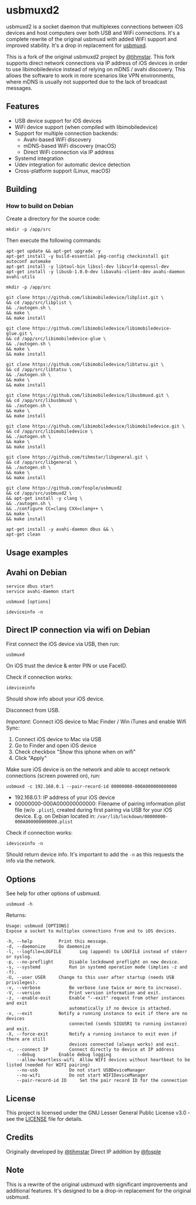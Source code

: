 # usbmuxd2

usbmuxd2 is a socket daemon that multiplexes connections between iOS devices and host computers over both USB and WiFi connections. It's a complete rewrite of the original usbmuxd with added WiFi support and improved stability. It's a drop in replacement for [usbmuxd](https://github.com/libimobiledevice/usbmuxd).

This is a fork of the original usbmuxd2 project by [@tihmstar](https://github.com/tihmstar). This fork supports direct network connections via IP address of iOS devices in order to use libimobiledevice instead of relying on mDNS / avahi discovery. This allows the software to work in more scenarios like VPN environments, where mDNS is usually not supported due to the lack of broadcast messages.

## Features

- USB device support for iOS devices
- WiFi device support (when compiled with libimobiledevice)
- Support for multiple connection backends:
  - Avahi-based WiFi discovery
  - mDNS-based WiFi discovery (macOS)
  - Direct WiFi connection via IP address
- Systemd integration
- Udev integration for automatic device detection
- Cross-platform support (Linux, macOS)

## Building

### How to build on Debian

Create a directory for the source code:

    mkdir -p /app/src

Then execute the following commands:

    apt-get update && apt-get upgrade -y
    apt-get install -y build-essential pkg-config checkinstall git autoconf automake
    apt-get install -y libtool-bin libssl-dev libcurl4-openssl-dev
    apt-get install -y libusb-1.0.0-dev libavahi-client-dev avahi-daemon avahi-utils

    mkdir -p /app/src

    git clone https://github.com/libimobiledevice/libplist.git \
    && cd /app/src/libplist \
    && ./autogen.sh \
    && make \
    && make install

    git clone https://github.com/libimobiledevice/libimobiledevice-glue.git \
    && cd /app/src/libimobiledevice-glue \
    && ./autogen.sh \
    && make \
    && make install

    git clone https://github.com/libimobiledevice/libtatsu.git \
    && cd /app/src/libtatsu \
    && ./autogen.sh \
    && make \
    && make install

    git clone https://github.com/libimobiledevice/libusbmuxd.git \
    && cd /app/src/libusbmuxd \
    && ./autogen.sh \
    && make \
    && make install

    git clone https://github.com/libimobiledevice/libimobiledevice.git \
    && cd /app/src/libimobiledevice \
    && ./autogen.sh \
    && make \
    && make install

    git clone https://github.com/tihmstar/libgeneral.git \
    && cd /app/src/libgeneral \
    && ./autogen.sh \
    && make \
    && make install

    git clone https://github.com/fosple/usbmuxd2
    && cd /app/src/usbmuxd2 \
    && apt-get install -y clang \
    && ./autogen.sh \
    && ./configure CC=clang CXX=clang++ \
    && make \
    && make install

	apt-get install -y avahi-daemon dbus && \
	apt-get clean

## Usage examples

## Avahi on Debian

    service dbus start
    service avahi-daemon start

    usbmuxd [options]

    ideviceinfo -n

## Direct IP connection via wifi on Debian

First connect the iOS device via USB, then run:

    usbmuxd

On iOS trust the device & enter PIN or use FaceID. 

Check if connection works:

    ideviceinfo

Should show info about your iOS device.

Disconnect from USB.

*Important*: Connect iOS device to Mac Finder / Win iTunes and enable Wifi Sync:
1. Connect iOS device to Mac via USB
2. Go to Finder and open iOS device
3. Check checkbox "Show this iphone when on wifi"
4. Click "Apply"

Make sure iOS device is on the network and able to accept network connections (screen powered on), run:

    usbmuxd -c 192.168.0.1 --pair-record-id 00000000-000A000000000000

- 192.168.0.1: IP address of your iOS device
- 00000000-000A000000000000: Filename of pairing information plist file (w/o `.plist`), created during first pairing via USB for your iOS device. E.g. on Debian located in: `/var/lib/lockdown/00000000-000A000000000000.plist`

Check if connection works:

    ideviceinfo -n

Should return device info. It's important to add the `-n` as this requests the info via the network.

## Options

See help for other options of usbmuxd.

    usbmuxd -h

Returns:

    Usage: usbmuxd [OPTIONS]
    Expose a socket to multiplex connections from and to iOS devices.

    -h, --help			Print this message.
    -d, --daemonize		Do daemonize
    -l, --logfile=LOGFILE		Log (append) to LOGFILE instead of stderr or syslog.
    -p, --no-preflight		Disable lockdownd preflight on new device.
    -s, --systemd			Run in systemd operation mode (implies -z and -f).
    -U, --user USER		Change to this user after startup (needs USB privileges).
    -v, --verbose			Be verbose (use twice or more to increase).
    -V, --version			Print version information and exit.
    -z, --enable-exit		Enable "--exit" request from other instances and exit
                            automatically if no device is attached.
    -x, --exit			Notify a running instance to exit if there are no devices
                            connected (sends SIGUSR1 to running instance) and exit.
    -X, --force-exit		Notify a running instance to exit even if there are still
                            devices connected (always works) and exit.
    -c, --connect IP		Connect directly to device at IP address
        --debug			Enable debug logging
        --allow-heartless-wifi	Allow WIFI devices without heartbeat to be listed (needed for WIFI pairing)
        --no-usb			Do not start USBDeviceManager
        --no-wifi			Do not start WIFIDeviceManager
        --pair-record-id ID		Set the pair record ID for the connection

## License

This project is licensed under the GNU Lesser General Public License v3.0 - see the [LICENSE](LICENSE) file for details.

## Credits

Originally developed by [@tihmstar](https://github.com/tihmstar)
Direct IP addition by [@fosple](https://github.com/fosple)

## Note

This is a rewrite of the original usbmuxd with significant improvements and additional features. It's designed to be a drop-in replacement for the original usbmuxd.